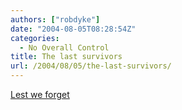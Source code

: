 ```yaml
---
authors: ["robdyke"]
date: "2004-08-05T08:28:54Z"
categories:
  - No Overall Control
title: The last survivors
url: /2004/08/05/the-last-survivors/
---
```

[Lest we forget](http://news.independent.co.uk/uk/this_britain/story.jsp?story=548045)